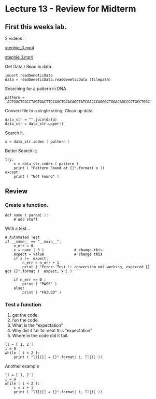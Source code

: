 














# Lecture 13 - Review for Midterm

## First this weeks lab.

2 videos :

[stephie_0.mp4](stephie_0.mp4)

[stephie_1.mp4](stephie_1.mp4)

Get Data / Read in data.

```
import readGeneticData 
data = readGeneticData.readGeneticData (filepath)
```

Searching for a pattern in DNA

```
pattern = 'ACTGGCTGGCCTAGTGACTTCCAGCTGCACAGCTATCGACCCAGGGCTGGACAGCCCCTGCCTGGC'
```

Convert file to a single string.  Clean up data.

```
data_str = "".join(data)
data_str = data_str.upper()
```

Search it.

```
x = data_str.index ( pattern )
```

Better Search it:

```
try:
    x = data_str.index ( pattern )
    print ( "Pattern Found at {}".format( x ))
except:
    print ( "Not Found" )
```


## Review


### Create a function.

```
def name ( param1 ):
	# add stuff
```

With a test...

```
# Automated Test
if __name__ == "__main__":
    n_err = 0
    x = name ( 3 )				# change this
    expect = value				# change this
    if x !=  expect:
        n_err = n_err + 1
        print ( "Error: Test 1: conversion not working, expected {} got {}".format (  expect, x ) )

    if n_err == 0 :
        print ( "PASS" )
    else:
        print ( "FAILED" )

```



### Test a function

1. get the code.
2. run the code.
3. What is the "expectation"
4. Why did it fail to meat this "expectation"
5. Where in the code did it fail.


```
ll = [ 1, 2 ]
i = 0
while ( i < 2 ):
	print ( "ll[{}] = {}".format( i, ll[i] ))
```

Another example

```
ll = [ 1, 2 ]
i = 0
while ( i < 2 ):
	i = i + 1
	print ( "ll[{}] = {}".format( i, ll[i] ))
```


